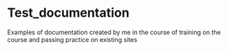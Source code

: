 # Test_documentation
Examples of documentation created by me in the course of training on the course and passing practice on existing sites
